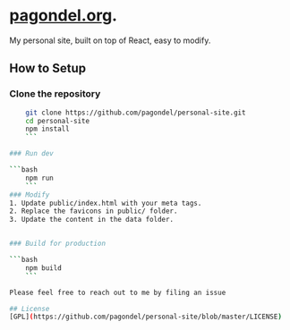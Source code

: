 # [pagondel.org](https://www.pagondel.org).

My personal site, built on top of React, easy to modify.

## How to Setup
### Clone the repository
```bash
    git clone https://github.com/pagondel/personal-site.git
    cd personal-site
    npm install
    ```

### Run dev

```bash
    npm run
    ```
### Modify
1. Update public/index.html with your meta tags.
2. Replace the favicons in public/ folder.
3. Update the content in the data folder.


### Build for production

```bash
    npm build
    ```

Please feel free to reach out to me by filing an issue

## License
[GPL](https://github.com/pagondel/personal-site/blob/master/LICENSE)
